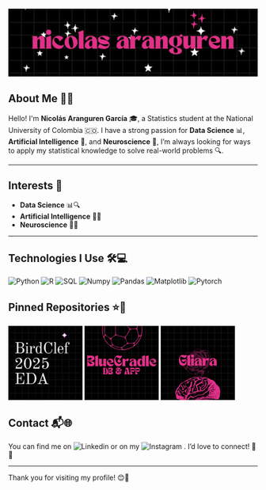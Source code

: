 
![Cover](portadita.jpg)

## About Me 👋✨

Hello! I'm **Nicolás Aranguren García** 🎓, a Statistics student at the National University of Colombia 🇨🇴. I have a strong passion for **Data Science** 📊, **Artificial Intelligence** 🤖, and **Neuroscience** 🧠, I’m always looking for ways to apply my statistical knowledge to solve real-world problems 🔍.

---

## Interests 🌟

- **Data Science** 📊🔍
- **Artificial Intelligence** 🤖💡
- **Neuroscience** 🧠🔬

---

## Technologies I Use 🛠️💻

![Python](https://img.shields.io/badge/%F0%9F%90%8DPython-2A6041?style=for-the-badge)
![R](https://img.shields.io/badge/%F0%9F%93%8AR-EE4266?style=for-the-badge)
![SQL](https://img.shields.io/badge/%F0%9F%93%85%20SQL-2A1E5C?style=for-the-badge)
![Numpy](https://img.shields.io/badge/%F0%9F%94%A2NumPy-0E131F?style=for-the-badge)
![Pandas](https://img.shields.io/badge/%F0%9F%90%BCPandas-%23FF5733%20?style=for-the-badge)
![Matplotlib](https://img.shields.io/badge/%F0%9F%93%8A%20Matplotlib-%23%232E86C1?style=for-the-badge)
![Pytorch](https://img.shields.io/badge/%F0%9F%94%A5Pytorch-%23EE4C2C?style=for-the-badge)





<!--  📉 Tableau  📊 Power BI 🤖 TensorFlow 🧠 Scikit-learn 📊 Pandas 📈 Matplotlib -->

## Pinned Repositories ⭐📁

[![EDA_BirdCLEF25](PortadaBirdClef.gif)](https://github.com/siouxi/EDA_BirdCLEF25)
[![BlueCradle](BlueCrandlePortada.png)](https://github.com/siouxi/BlueCradle)
[![Gliara](PGliara.png)](https://github.com/siouxi/gliara)

## Contact 📬🌐

You can find me on ![Linkedin](https://img.shields.io/badge/%F0%9F%A4%9DLinkedin-blue?style=for-the-badge&link=https%3A%2F%2Fwww.linkedin.com%2Fin%2Fminicotina%2F)
 or on my ![Instagram](https://img.shields.io/badge/%F0%9F%93%B8%20Instagram-%23E1306C?style=for-the-badge&link=https%3A%2F%2Fwww.instagram.com%2Fminicotina%2F)
. I’d love to connect! 🤝✨

---

Thank you for visiting my profile! 😊🎉

